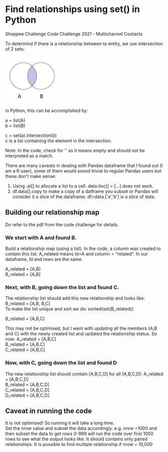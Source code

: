 # Find relationships using set() in Python
Shoppee Challenge Code Challenge 2021 - Multichannel Contacts

To determind if there is a relationship between to entity, we use intersection of 2 sets:

![Intersection of two sets](set.jpg "Intersection of two sets")

in Python, this can be accomplished by:

a = list(A)  
b = list(B)

c = set(a).intersection(b)  
c is a list containing the element in the intersection.

Note: In the code, check for '' as it means empty and should not be interpreted as a match.

There are many caveats in dealing with Pandas dataframe that I found out (I am a R user), some of them would sound trivial to regular Pandas users but these don't make sense:

1. Using .at[] to allocate a list to a cell.  data.iloc[] = [...] does not work.
2. df.data[].copy to make a copy of a datframe you subset or Pandas will consider it a slice of the dataframe.  df=data.['a','b'] is a slice of data.

## Building our relationship map

Do refer to the pdf from the code challenge for details.

### We start with A and found B.  
Build a relationship map (using a list). In the code, a column was created to contain this list.
A_related means Id=A and column = "related".  In our dataframe, Id and rows are the same.

A_related = [A,B]  
B_related = [A,B]

### Next, with B, going down the list and found C.  
The relationship list should add this new relationship and looks like:
B_related = [A,B, B,C]  
To make the list unique and sort we do: sorted(set(B_related))

B_related = [A,B,C]

This may not be optimised, but I went with updating all the members (A,B and C) with the newly created list and updated the relationship status. So now:
A_related = [A,B,C]  
B_related = [A,B,C]  
C_related = [A,B,C]

### Now, with C, going down the list and found D
The new relationship list should contain [A,B,C,D] for all (A,B,C,D):
A_related = [A,B,C,D]  
B_related = [A,B,C,D]  
C_related = [A,B,C,D]  
D_related = [A,B,C,D]

## Caveat in running the code
It is not optimised!  So running it will take a long time.  
Set the nrow value and subset the data accordingly.  e.g.  nrow =1000 and then subset the data to get rows 0-999 will run the code over first 1000 rows to see what the output looks like.  It should contains only paired relationships.  It is possible to find multiple relationship if nrow ~ 10,000


